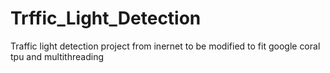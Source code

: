 # Trffic_Light_Detection
 Traffic light detection project from inernet to be modified to fit google coral tpu and multithreading
